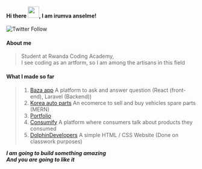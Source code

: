 #### Hi there <img src="https://raw.githubusercontent.com/MartinHeinz/MartinHeinz/master/wave.gif" width="30px">, I am irumva anselme!

![Twitter Follow](https://img.shields.io/twitter/follow/officialanselme?style=social)

#### About me

> Student at Rwanda Coding Academy, <br/>
> I see coding as an artform, so I am among the artisans in this field

#### What I made so far

> 1. [Baza app](https://bazap.vercel.app) A platform to ask and answer question (React (front-end), Laravel (Backend))
> 2. [Korea auto parts](https://korea-auto-web.vercel.app/) An ecomerce to sell and buy vehicles spare parts (MERN)
> 3. [Portfolio](https://irumvanselme.github.io)
> 4. [Consumify](https://consumify.vercel.app/) A platform where consumers talk about products they consumed
> 5. [DolphinDevelopers](https://dolphindevelopers.netlify.app/) A simple HTML / CSS Website (Done on classwork purposes)

**_I am going to build something amazing_ <br/>
_And you are going to like it_**
